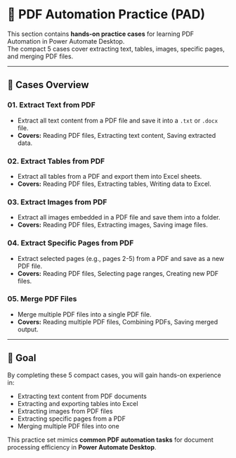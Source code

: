 # 📘 PDF Automation Practice (PAD)

This section contains **hands-on practice cases** for learning PDF Automation in Power Automate Desktop.  
The compact 5 cases cover extracting text, tables, images, specific pages, and merging PDF files.

---

## 📂 Cases Overview

### 01. Extract Text from PDF
- Extract all text content from a PDF file and save it into a `.txt` or `.docx` file.
- **Covers:** Reading PDF files, Extracting text content, Saving extracted data.

### 02. Extract Tables from PDF
- Extract all tables from a PDF and export them into Excel sheets.
- **Covers:** Reading PDF files, Extracting tables, Writing data to Excel.

### 03. Extract Images from PDF
- Extract all images embedded in a PDF file and save them into a folder.
- **Covers:** Reading PDF files, Extracting images, Saving image files.

### 04. Extract Specific Pages from PDF
- Extract selected pages (e.g., pages 2-5) from a PDF and save as a new PDF file.
- **Covers:** Reading PDF files, Selecting page ranges, Creating new PDF files.

### 05. Merge PDF Files
- Merge multiple PDF files into a single PDF file.
- **Covers:** Reading multiple PDF files, Combining PDFs, Saving merged output.

---

## 🎯 Goal
By completing these 5 compact cases, you will gain hands-on experience in:

- Extracting text content from PDF documents
- Extracting and exporting tables into Excel
- Extracting images from PDF files
- Extracting specific pages from a PDF
- Merging multiple PDF files into one

This practice set mimics **common PDF automation tasks** for document processing efficiency in **Power Automate Desktop**.
